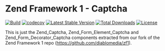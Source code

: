 # Zend Framework 1 - Captcha

[![Build](https://github.com/diablomedia/zf1-captcha/workflows/Build/badge.svg?event=push)](https://github.com/diablomedia/zf1-captcha/actions?query=workflow%3ABuild+event%3Apush)
[![codecov](https://codecov.io/gh/diablomedia/zf1-captcha/branch/master/graph/badge.svg)](https://codecov.io/gh/diablomedia/zf1-captcha)
[![Latest Stable Version](https://poser.pugx.org/diablomedia/zendframework1-captcha/v/stable)](https://packagist.org/packages/diablomedia/zendframework1-captcha)
[![Total Downloads](https://poser.pugx.org/diablomedia/zendframework1-captcha/downloads)](https://packagist.org/packages/diablomedia/zendframework1-captcha)
[![License](https://poser.pugx.org/diablomedia/zendframework1-captcha/license)](https://packagist.org/packages/diablomedia/zendframework1-captcha)

This is just the Zend_Captcha, Zend_Form_Element_Captcha and Zend_Form_Decorator_Captcha components extracted from our fork of the Zend Framework 1 repo (https://github.com/diablomedia/zf1).
